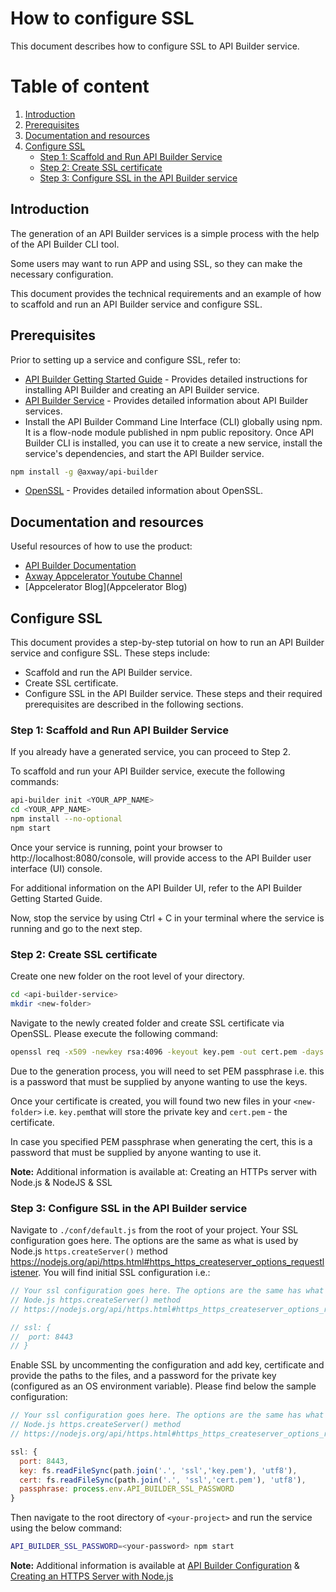 # How to configure SSL
This document describes how to configure SSL to API Builder service.

# Table of content
1. [Introduction](introduction)
1. [Prerequisites](prerequisites)
1. [Documentation and resources](documentation-and-resources)
1. [Configure SSL](configure-ssl)
	* [Step 1: Scaffold and Run API Builder Service](step-1-scaffold-and-run-api-builder-service)
	* [Step 2: Create SSL certificate](step-2-create-ssl-certificate)
	* [Step 3: Configure SSL in the API Builder service](step-3-configure-ssl-in-the-api-builder-service)

## Introduction
The generation of an API Builder services is a simple process with the help of the API Builder CLI tool.

Some users may want to run APP and using SSL, so they can make the necessary configuration.

This document provides the technical requirements and an example of how to scaffold and run an API Builder service and configure SSL. 

## Prerequisites
Prior to setting up a service and configure SSL, refer to:

* [API Builder Getting Started Guide](https://wiki.appcelerator.org/display/AB4/API+Builder+Getting+Started+Guide) - Provides detailed instructions for installing API Builder and creating an API Builder service.
* [API Builder Service](https://wiki.appcelerator.org/display/AB4/API+Builder+Service) - Provides detailed information about API Builder services.
* Install the API Builder Command Line Interface (CLI) globally using npm. It is a flow-node module published in npm public repository. Once API Builder CLI is installed, you can use it to create a new service, install the service's dependencies, and start the API Builder service.
```sh
npm install -g @axway/api-builder
```
* [OpenSSL](https://www.openssl.org/) - Provides detailed information about OpenSSL.

## Documentation and resources
 Useful resources of how to use the product:

* [API Builder Documentation](https://wiki.appcelerator.org/display/AB4/API+Builder+4.0.0+Technical+Preview)
* [Axway Appcelerator Youtube Channel](https://www.youtube.com/watch?v=lgPFasrGATE)
* [Appcelerator Blog](Appcelerator Blog)

## Configure SSL
This document provides a step-by-step tutorial on how to run an API Builder service and configure SSL. These steps include:

* Scaffold and run the API Builder service.
* Create SSL certificate.
* Configure SSL in the API Builder service.
These steps and their required prerequisites are described in the following sections.

### Step 1: Scaffold and Run API Builder Service
If you already have a generated service, you can proceed to Step 2.

To scaffold and run your API Builder service, execute the following commands:
```sh
api-builder init <YOUR_APP_NAME>
cd <YOUR_APP_NAME>
npm install --no-optional
npm start
```
Once your service is running, point your browser to http://localhost:8080/console, will provide access to the API Builder user interface (UI) console.

For additional information on the API Builder UI, refer to the API Builder Getting Started Guide.

Now, stop the service by using Ctrl + C in your terminal where the service is running and go to the next step.

### Step 2: Create SSL certificate
Create one new folder on the root level of your directory.
```sh
cd <api-builder-service>
mkdir <new-folder>
```
Navigate to the newly created folder and create SSL certificate via OpenSSL. Please execute the following command:
```sh
openssl req -x509 -newkey rsa:4096 -keyout key.pem -out cert.pem -days 365 -subj "/C=US/O=Axway/CN=API Builder"
```
Due to the generation process, you will need to set PEM passphrase i.e. this is a password that must be supplied by anyone wanting to use the keys.

Once your certificate is created, you will found two new files in your `<new-folder>` i.e. `key.pem`that will store the private key and `cert.pem` - the certificate.

In case you specified PEM passphrase when generating the cert, this is a password that must be supplied by anyone wanting to use it.

__Note:__ Additional information is available at: Creating an HTTPs server with Node.js & NodeJS & SSL

### Step 3: Configure SSL in the API Builder service
Navigate to `./conf/default.js` from the root of your project. Your SSL configuration goes here. The options are the same as what is used by Node.js `https.createServer()` method https://nodejs.org/api/https.html#https_https_createserver_options_requestlistener. You will find initial SSL configuration i.e.:
```js
// Your ssl configuration goes here. The options are the same has what is used by
// Node.js https.createServer() method
// https://nodejs.org/api/https.html#https_https_createserver_options_requestlistener

// ssl: {
//  port: 8443
// }
```
Enable SSL by uncommenting the configuration and add key, certificate and provide the paths to the files, and a password for the private key (configured as an OS environment variable).  Please find below the sample configuration:
```js
// Your ssl configuration goes here. The options are the same has what is used by
// Node.js https.createServer() method
// https://nodejs.org/api/https.html#https_https_createserver_options_requestlistener

ssl: {
  port: 8443,
  key: fs.readFileSync(path.join('.', 'ssl','key.pem'), 'utf8'),
  cert: fs.readFileSync(path.join('.', 'ssl','cert.pem'), 'utf8'),
  passphrase: process.env.API_BUILDER_SSL_PASSWORD
}
```

Then navigate to the root directory of `<your-project>` and run the service using the below command:
```sh
API_BUILDER_SSL_PASSWORD=<your-password> npm start
```
__Note:__ Additional information is available at [API Builder Configuration](https://docs.axway.com/bundle/API_Builder_4x_allOS_en/page/console_configuration.html) & [Creating an HTTPS Server with Node.js](https://medium.com/@nileshsingh/everything-about-creating-an-https-server-using-node-js-2fc5c48a8d4e)